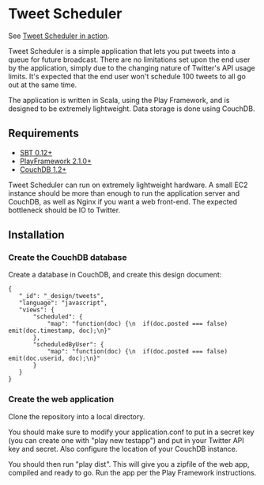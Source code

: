 Tweet Scheduler
===============

See [Tweet Scheduler in action](http://tweet-scheduler.co).

Tweet Scheduler is a simple application that lets you put tweets into a queue
for future broadcast. There are no limitations set upon the end user by the
application, simply due to the changing nature of Twitter's API usage limits.
It's expected that the end user won't schedule 100 tweets to all go out at
the same time.

The application is written in Scala, using the Play Framework, and is designed
to be extremely lightweight. Data storage is done using CouchDB.


Requirements
------------

* [SBT 0.12+](http://www.scala-sbt.org/)
* [PlayFramework 2.1.0+](http://www.playframework.com/)
* [CouchDB 1.2+](http://couchdb.apache.org/)

Tweet Scheduler can run on extremely lightweight hardware. A small EC2
instance should be more than enough to run the application server and CouchDB,
as well as Nginx if you want a web front-end. The expected bottleneck should
be IO to Twitter.


Installation
------------

### Create the CouchDB database

Create a database in CouchDB, and create this design document:

```
{
   "_id": "_design/tweets",
   "language": "javascript",
   "views": {
       "scheduled": {
           "map": "function(doc) {\n  if(doc.posted === false) emit(doc.timestamp, doc);\n}"
       },
       "scheduledByUser": {
           "map": "function(doc) {\n  if(doc.posted === false) emit(doc.userid, doc);\n}"
       }
   }
}
```

### Create the web application

Clone the repository into a local directory.

You should make sure to modify your application.conf to put in a secret key
(you can create one with "play new testapp") and put in your Twitter API key
and secret. Also configure the location of your CouchDB instance.

You should then run "play dist". This will give you a zipfile of the web
app, compiled and ready to go. Run the app per the Play Framework instructions.